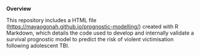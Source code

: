 **Overview**

This repository includes a HTML file (https://mayaogonah.github.io/prognostic-modelling/) created with R Markdown, which details the code used to develop and internally validate a survival prognostic model to predict the risk of violent victimisation following adolescent TBI.
